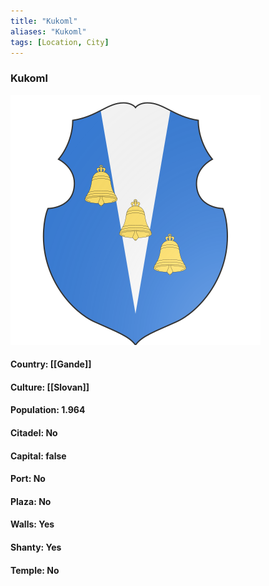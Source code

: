 ```yaml
---
title: "Kukoml"
aliases: "Kukoml"
tags: [Location, City]
---
```

### Kukoml
![](attachment/7a38106ae866f74d7cddb06f9d877a4d.svg)

#### Country: [[Gande]]

#### Culture: [[Slovan]]

#### Population: 1.964

#### Citadel: No

#### Capital: false

#### Port: No

#### Plaza: No

#### Walls: Yes

#### Shanty: Yes

#### Temple: No

